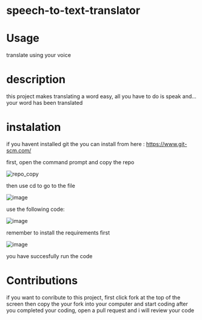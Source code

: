 # speech-to-text-translator
# Usage
translate using your voice

# description
this project makes translating a word easy, all you have to do is speak and... your word has been translated

# instalation
if you havent installed git the you can install from here : https://www.git-scm.com/

first, open the command prompt and copy the repo



![repo_copy](https://user-images.githubusercontent.com/92285372/137573122-886090af-f1dc-47b5-9e09-12731b26e490.png)

then use cd to go to the file

![image](https://user-images.githubusercontent.com/92285372/137573197-c77cd8d0-b679-4b97-85b8-77a26bd5e645.png)

use the following code:

![image](https://user-images.githubusercontent.com/92285372/137573234-5cb40cc5-9e79-4cfd-9f8b-f39a1f688187.png)

remember to install the requirements first

![image](https://user-images.githubusercontent.com/92285372/137573407-39552a8b-393c-43bb-94d9-6db31342c742.png)


you have succesfully run the code

# Contributions
if you want to conribute to this project, first click fork at the top of the screen
then copy the your fork into your computer and start coding
after you completed your coding, open a pull request and i will review your code
